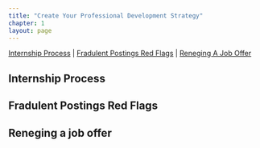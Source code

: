 ```yaml
---
title: "Create Your Professional Development Strategy"
chapter: 1
layout: page
---
```


[Internship Process](#internship-process)  |  [Fradulent Postings Red Flags](#fradulent-postins-red-flags)  |  [Reneging A Job Offer](#reneging-a-job-offer)



## Internship Process 

## Fradulent Postings Red Flags

## Reneging a job offer
